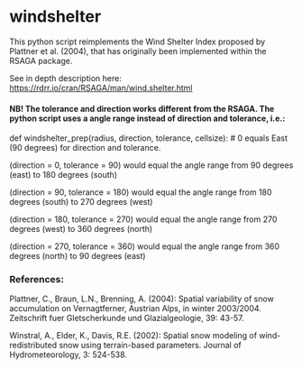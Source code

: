 # windshelter
This python script reimplements the Wind Shelter Index proposed by Plattner et al. (2004), that has originally been implemented within the RSAGA package.

See in depth description here:
https://rdrr.io/cran/RSAGA/man/wind.shelter.html

#### NB! The tolerance and direction works different from the RSAGA. The python script uses a angle range instead of direction and tolerance, i.e.: 

def windshelter_prep(radius, direction, tolerance, cellsize): # 0 equals East (90 degrees) for direction and tolerance.

(direction = 0, tolerance = 90) would equal the angle range from 90 degrees (east) to 180 degrees (south)

(direction = 90, tolerance = 180) would equal the angle range from 180 degrees (south) to 270 degrees (west)

(direction = 180, tolerance = 270) would equal the angle range from 270 degrees (west) to 360 degrees (north)

(direction = 270, tolerance = 360) would equal the angle range from 360 degrees (north) to 90 degrees (east)

### References:

Plattner, C., Braun, L.N., Brenning, A. (2004): Spatial variability of snow accumulation on Vernagtferner, Austrian Alps, in winter 2003/2004. Zeitschrift fuer Gletscherkunde und Glazialgeologie, 39: 43-57.

Winstral, A., Elder, K., Davis, R.E. (2002): Spatial snow modeling of wind-redistributed snow using terrain-based parameters. Journal of Hydrometeorology, 3: 524-538.
